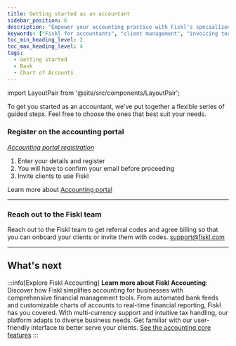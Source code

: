 ```yaml
---
title: Getting started as an accountant
sidebar_position: 6
description: "Empower your accounting practice with Fiskl's specialized tools: Client account management, invoicing, and financial reporting."
keywords: ["Fiskl for accountants", "client management", "invoicing tools", "financial reporting"]
toc_min_heading_level: 2
toc_max_heading_level: 4
tags:
  - Getting started
  - Bank
  - Chart of Accounts
---
```


import LayoutPair from '@site/src/components/LayoutPair';

To get you started as an accountant, we've put together a flexible series of guided steps. Feel free to choose the ones that best suit your needs.

### Register on the accounting portal

<LayoutPair imageUrl="https://demo.fiskl.com/e/cm026yto90045l00dvl9vxlho/tour">

*[Accounting portal registration](https://my.fiskl.com/portal/registration)*

1. Enter your details and register
1. You will have to confirm your email before proceeding
1. Invite clients to use Fiskl

Learn more about [Accounting portal](../Core-Features/Accounting-Portal/getting-started-accounting-portal.md)

</LayoutPair>

---

### Reach out to the Fiskl team

Reach out to the Fiskl team to get referral codes and agree billing so that you can onboard your clients or invite them with codes. [support@fiskl.com](mailto:support@fiskl.com)

---

## What's next

:::info[Explore Fiskl Accounting]
**Learn more about Fiskl Accounting**: Discover how Fiskl simplifies accounting for businesses with comprehensive financial management tools. From automated bank feeds and customizable charts of accounts to real-time financial reporting, Fiskl has you covered. With multi-currency support and intuitive tax handling, our platform adapts to diverse business needs. Get familiar with our user-friendly interface to better serve your clients. [See the accounting core features](/docs/category/core-features)
:::

